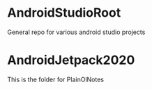 # AndroidStudioRoot
General repo for various android studio projects

# AndroidJetpack2020
This is the folder for PlainOlNotes
